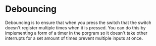 # Debouncing
Debouncing is to ensure that when you press the switch that the switch doesn't register multiple
times when it is pressed. You can do this by implementing a form of a timer in the porgram so it 
doesn't take other interrupts for a set amount of times prevent multiple inputs at once.
